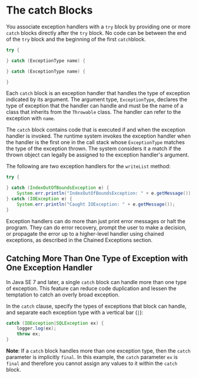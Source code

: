 # The catch Blocks

You associate exception handlers with a `try` block by providing one or more `catch` blocks directly after the `try` block. No code can be between the end of the `try` block and the beginning of the first `catch`block.

```java
try {

} catch (ExceptionType name) {

} catch (ExceptionType name) {

}
```

Each `catch` block is an exception handler that handles the type of exception indicated by its argument. The argument type, `ExceptionType`, declares the type of exception that the handler can handle and must be the name of a class that inherits from the `Throwable` class. The handler can refer to the exception with `name`.

The `catch` block contains code that is executed if and when the exception handler is invoked. The runtime system invokes the exception handler when the handler is the first one in the call stack whose `ExceptionType` matches the type of the exception thrown. The system considers it a match if the thrown object can legally be assigned to the exception handler's argument.

The following are two exception handlers for the `writeList` method:

```java
try {

} catch (IndexOutOfBoundsException e) {
    System.err.println("IndexOutOfBoundsException: " + e.getMessage());
} catch (IOException e) {
    System.err.println("Caught IOException: " + e.getMessage());
}
```

Exception handlers can do more than just print error messages or halt the program. They can do error recovery, prompt the user to make a decision, or propagate the error up to a higher-level handler using chained exceptions, as described in the Chained Exceptions section.

## Catching More Than One Type of Exception with One Exception Handler

In Java SE 7 and later, a single `catch` block can handle more than one type of exception. This feature can reduce code duplication and lessen the temptation to catch an overly broad exception.

In the `catch` clause, specify the types of exceptions that block can handle, and separate each exception type with a vertical bar (`|`):

```java
catch (IOException|SQLException ex) {
    logger.log(ex);
    throw ex;
}
```

**Note**: If a `catch` block handles more than one exception type, then the `catch` parameter is implicitly `final`. In this example, the `catch` parameter `ex` is `final` and therefore you cannot assign any values to it within the `catch` block.